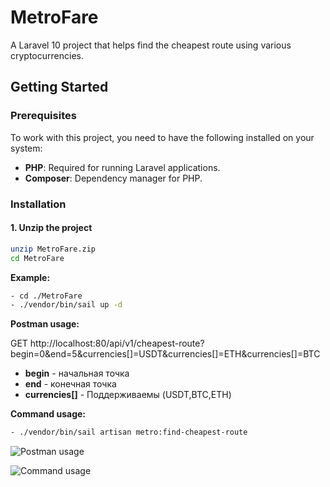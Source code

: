 # MetroFare

A Laravel 10 project that helps find the cheapest route using various cryptocurrencies.

## Getting Started

### Prerequisites

To work with this project, you need to have the following installed on your system:

- **PHP**: Required for running Laravel applications.
- **Composer**: Dependency manager for PHP.

### Installation

#### 1. Unzip the project

```bash
unzip MetroFare.zip
cd MetroFare
```

**Example:**
```bash
- cd ./MetroFare
- ./vendor/bin/sail up -d
```

**Postman usage:**

GET http://localhost:80/api/v1/cheapest-route?begin=0&end=5&currencies[]=USDT&currencies[]=ETH&currencies[]=BTC

- **begin** - начальная точка
- **end** - конечная точка
- **currencies[]** - Поддерживаемы (USDT,BTC,ETH)


**Command usage:**
```bash
- ./vendor/bin/sail artisan metro:find-cheapest-route
```

![Postman usage](https://i.postimg.cc/sgrSxQyL/Screenshot-2024-07-30-at-09-22-18.png)


![Command usage](https://i.postimg.cc/7Znz2HZZ/Screenshot-2024-07-30-at-09-21-43.png)
